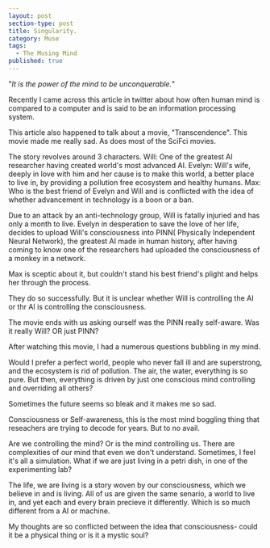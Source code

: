 ```yaml
---
layout: post
section-type: post
title: Singularity.
category: Muse
tags:
  - The Musing Mind
published: true
---
```


"_It is the power of the mind to be unconquerable._"

Recently I came across this article in twitter about how often human mind is compared to a computer and is said to be an information processing system.

This article also happened to talk about a movie, "Transcendence". This movie made me really sad. As does most of the SciFci movies. 

The story revolves around 3 characters. 
Will: One of the greatest AI researcher having created world's most advanced AI.
Evelyn: Will's wife, deeply in love with him and her cause is to make this world, a better place to live in, by providing a pollution free ecosystem and healthy humans.
Max: Who is the best friend of Evelyn and Will and is conflicted with the idea of whether advancement in technology is a boon or a ban.

Due to an attack by an anti-technology group, Will is fatally injuried and has only a month to live. Evelyn in desperation to save the love of her life, decides to upload Will's consciousness into PINN( Physically Independent Neural Network), the greatest AI made in human history, after having coming to know one of the researchers had uploaded the consciousness of a monkey in a network.

Max is sceptic about it, but couldn't stand his best friend's plight and helps her through the process.

They do so successfully. But it is unclear whether Will is controlling the AI or thr AI is controlling the consciousness. 

The movie ends with us asking ourself was the PINN really self-aware. Was it really Will? OR just PINN?

After watching this movie, I had a numerous questions bubbling in my mind.

Would I prefer a perfect world, people who never fall ill and are superstrong, and the ecosystem is rid of pollution. The air, the water, everything is so pure. But then, everything is driven by just one conscious mind controlling and overriding all others?

Sometimes the future seems so bleak and it makes me so sad.

Consciousness or Self-awareness, this is the most mind boggling thing that reseachers are trying to decode for years. But to no avail.

Are we controlling the mind? Or is the mind controlling us. There are complexities of our mind that even we don't understand. Sometimes, I feel it's all a simulation. What if we are just living in a petri dish, in one of the experimenting lab? 

The life, we are living is a story woven by our consciousness, which we believe in and is living. All of us are given the same senario, a world to live in, and yet each and every brain precieve it differently. Which is so much different from a AI or machine. 

My thoughts are so conflicted between the idea that consciousness- could it be a physical thing or is it a mystic soul?